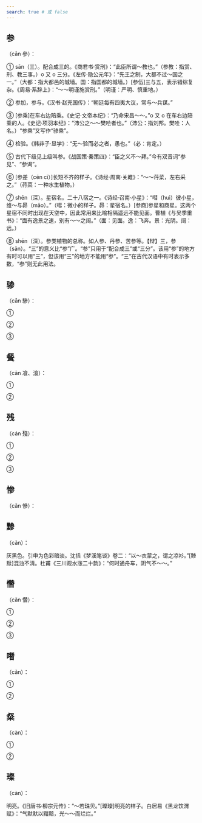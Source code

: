 ```yaml
---
search: true # 或 false
---
```


## 参

（cān 參）：

➀ sān（三）。配合成三的。《商君书·赏刑》：“此臣所谓～教也。”（参教：指赏、刑、教三事。）o 又 o 三分。《左传·隐公元年》：“先王之制，大都不过～国之一。”（大都：指大都邑的城墙。国：指国都的城墙。）[参伍]三与五，表示错综复杂。《周易·系辞上》：“～～明谨施赏刑。”（明谨：严明、慎重地。）

➁ 参加，参与。《汉书·赵充国传》：“朝廷每有四夷大议，常与～兵谋。”

➂ [参乘]在车右边陪乘。《史记·文帝本纪》：“乃命宋昌～～。”o 又 o 在车右边陪乘的人。《史记·项羽本纪》：“沛公之～～樊哙者也。”（沛公：指刘邦。樊哙：人名。）“参乘”又写作“骖乘”。

➃ 检验。《韩非子·显学》：“无～验而必之者，愚也。”（必：肯定。）

➄ 古代下级见上级叫参。《战国策·秦策四》：“臣之义不～拜。”今有双音词“参见”、“参谒”。

➅ [参差（cēn cī）]长短不齐的样子。《诗经·周南·关雎》：“～～荇菜，左右采之。”（荇菜：一种水生植物。）

➆ shēn（深）。星宿名。二十八宿之一。《诗经·召南·小星》：“嘒（huì）彼小星，维～与昴（mǎo）。”（嘒：微小的样子。昴：星宿名。）[参商]参星和商星。这两个星宿不同时出现在天空中，因此常用来比喻相隔遥远不能见面。曹植《与吴季重书》：“面有逸景之速，别有～～之阔。”（面：见面。逸：飞奔。景：光阴。阔：远。）

➇ shēn（深）。参类植物的总称。如人参、丹参、苦参等。【辩】三，参（sān）。“三”的意义比“参”广。“参”只用于“配合成三”或“三分”。该用“参”的地方有时可以用“三”，但该用“三”的地方不能用“参”。“三”在古代汉语中有时表示多数，“参”则无此用法。

## 骖

（cān 驂）：

➀

➁

➂

## 餐

（cān 飡、湌）：

➀

➁

## 残

（cán 殘）：

➀

➁

➂

## 惨

（cǎn 慘）：

## 黪

（cǎn）：

灰黑色。引申为色彩暗淡。沈括《梦溪笔谈》卷二：“以～衣蒙之，谓之凉衫。”[黪黩]混浊不清。杜甫《三川观水涨二十韵》：“何时通舟车，阴气不～～。”

## 㦧

（cǎn 㦧）：

➀

➁

➂

## 噆

（cǎn）：

➀

➁

## 粲

（càn）：

➀

➁

## 璨

（càn）：

明亮。《旧唐书·柳宗元传》：“～若珠贝。”[璨璨]明亮的样子。白居易《黑龙饮渭赋》：“气默默以黯黯，光～～而烂烂。”
